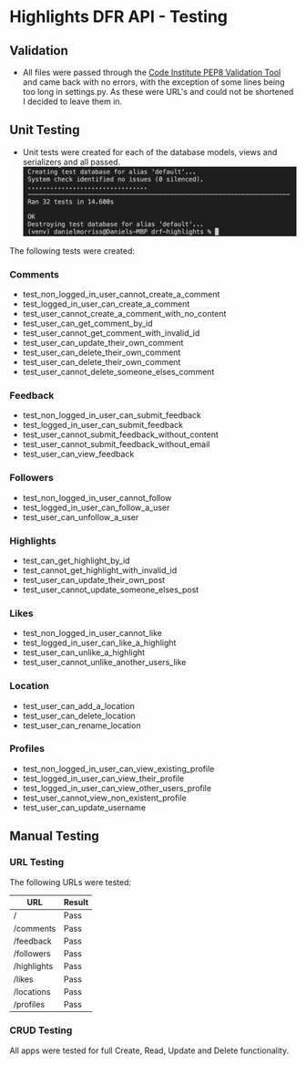 # Highlights DFR API - Testing

## Validation

- All files were passed through the [Code Institute PEP8 Validation Tool](https://pep8ci.herokuapp.com/) and came back with no errors, with the exception of some lines being too long in settings.py. As these were URL's and could not be shortened I decided to leave them in.

## Unit Testing
 
- Unit tests were created for each of the database models, views and serializers and all passed.
![Unit Testing](docs/testing_passed.png)

The following tests were created:

### Comments
- test_non_logged_in_user_cannot_create_a_comment
- test_logged_in_user_can_create_a_comment
- test_user_cannot_create_a_comment_with_no_content
- test_user_can_get_comment_by_id
- test_user_cannot_get_comment_with_invalid_id
- test_user_can_update_their_own_comment
- test_user_can_delete_their_own_comment
- test_user_can_delete_their_own_comment
- test_user_cannot_delete_someone_elses_comment

### Feedback
- test_non_logged_in_user_can_submit_feedback
- test_logged_in_user_can_submit_feedback
- test_user_cannot_submit_feedback_without_content
- test_user_cannot_submit_feedback_without_email
- test_user_can_view_feedback

### Followers
- test_non_logged_in_user_cannot_follow
- test_logged_in_user_can_follow_a_user
- test_user_can_unfollow_a_user

### Highlights
- test_can_get_highlight_by_id
- test_cannot_get_highlight_with_invalid_id
- test_user_can_update_their_own_post
- test_user_cannot_update_someone_elses_post

### Likes
- test_non_logged_in_user_cannot_like
- test_logged_in_user_can_like_a_highlight
- test_user_can_unlike_a_highlight
- test_user_cannot_unlike_another_users_like

### Location
- test_user_can_add_a_location
- test_user_can_delete_location
- test_user_can_rename_location

### Profiles
- test_non_logged_in_user_can_view_existing_profile
- test_logged_in_user_can_view_their_profile
- test_logged_in_user_can_view_other_users_profile
- test_user_cannot_view_non_existent_profile
- test_user_can_update_username

## Manual Testing

### URL Testing

The following URLs were tested:

| URL         | Result |
|-------------|--------|
| /           | Pass   |
| /comments   | Pass   |
| /feedback   | Pass   |
| /followers  | Pass   |
| /highlights | Pass   |
| /likes      | Pass   |
| /locations  | Pass   |
| /profiles   | Pass   |

### CRUD Testing

All apps were tested for full Create, Read, Update and Delete functionality.

